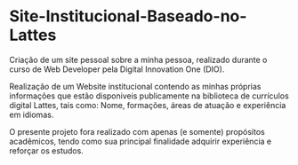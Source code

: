 # Site-Institucional-Baseado-no-Lattes
Criação de um site pessoal sobre a minha pessoa, realizado durante o curso de Web Developer pela Digital Innovation One (DIO).

Realização de um Website institucional contendo as minhas próprias informações que estão disponiveis publicamente na biblioteca de currículos digital
Lattes, tais como: Nome, formações, áreas de atuação e experiência em idiomas.

O presente projeto fora realizado com apenas (e somente) propósitos acadêmicos, tendo como sua principal finalidade adquirir experiência e reforçar os estudos.   
